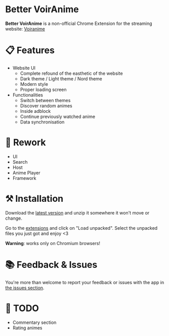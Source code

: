 # Better VoirAnime

**Better VoirAnime** is a non-official Chrome Extension for the streaming website: [Voiranime](https://voiranime.com)

# 📋 Features
- Website UI
  - Complete refound of the easthetic of the website
  - Dark theme / Light theme / Nord theme
  - Modern style
  - Proper loading screen
- Functionalities
  - Switch between themes
  - Discover random animes
  - Inside adblock
  - Continue previously watched anime
  - Data synchronisation

# 🧰 Rework
- UI
- Search
- Host
- Anime Player
- Framework

# ⚒️ Installation
Download the [latest version](https://github.com/Dastan21/BetterVoirAnime/releases/latest) and unzip it somewhere it won't move or change.

Go to the [extensions](chrome://extensions) and click on "Load unpacked". Select the unpacked files you just got and enjoy <3

**Warning**: works only on Chromium browsers!

# 📚 Feedback & Issues
You're more than welcome to report your feedback or issues with the app in [the issues section](https://github.com/Dastan21/BetterVoirAnime/issues).

# 📝 TODO
- Commentary section
- Rating animes